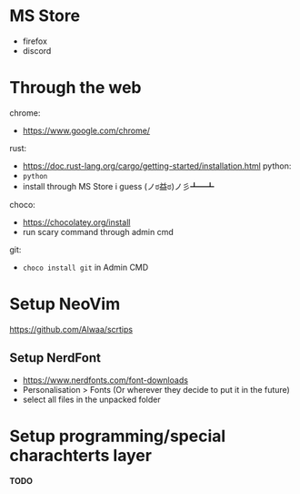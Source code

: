 # MS Store

 - firefox
 - discord

# Through the web

chrome:
 - https://www.google.com/chrome/

rust: 
 - https://doc.rust-lang.org/cargo/getting-started/installation.html
python:
 - `python`
 - install through MS Store i guess (ノಠ益ಠ)ノ彡┻━┻

choco:
 - https://chocolatey.org/install
 - run scary command through admin cmd

git:
 - `choco install git` in Admin CMD

# Setup NeoVim
https://github.com/Alwaa/scrtips

## Setup NerdFont
 - https://www.nerdfonts.com/font-downloads
 - Personalisation > Fonts (Or wherever they decide to put it in the future)
 - select all files in the unpacked folder
 

# Setup programming/special charachterts layer
 **TODO**
